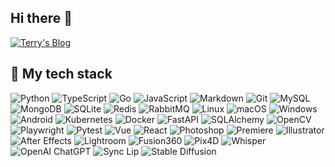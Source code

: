 ## Hi there 👋

<!--
**2218084076/2218084076** is a ✨ _special_ ✨ repository because its `README.md` (this file) appears on your GitHub profile.

Here are some ideas to get you started:

- 🔭 I’m currently working on ...
- 🌱 I’m currently learning ...
- 👯 I’m looking to collaborate on ...
- 🤔 I’m looking for help with ...
- 💬 Ask me about ...
- 📫 How to reach me: ...
- 😄 Pronouns: ...
- ⚡ Fun fact: ...
-->
[![Terry's Blog](https://img.shields.io/badge/-Blog-000000?logo=wordpress&logoColor=white&style=for-the-badge&label=Terry's%20Blog)](https://2218084076.github.io/)

## 🔮 My tech stack

![Python](https://img.shields.io/badge/-Python-3776AB?style=flat&logo=Python&logoColor=white)
![TypeScript](https://img.shields.io/badge/-TypeScript-007ACC?style=flat&logo=TypeScript&logoColor=white)
![Go](https://img.shields.io/badge/-Go-00ADD8?style=flat&logo=Go&logoColor=white)
![JavaScript](https://img.shields.io/badge/-JavaScript-F7DF1E?style=flat&logo=JavaScript&logoColor=black)
![Markdown](https://img.shields.io/badge/-Markdown-000000?style=flat&logo=Markdown&logoColor=white)
![Git](https://img.shields.io/badge/-Git-F05032?style=flat&logo=Git&logoColor=white)
![MySQL](https://img.shields.io/badge/-MySQL-4479A1?style=flat&logo=MySQL&logoColor=white)
![MongoDB](https://img.shields.io/badge/-MongoDB-47A248?style=flat&logo=MongoDB&logoColor=white)
![SQLite](https://img.shields.io/badge/-SQLite-003B57?style=flat&logo=SQLite&logoColor=white)
![Redis](https://img.shields.io/badge/-Redis-DC382D?style=flat&logo=Redis&logoColor=white)
![RabbitMQ](https://img.shields.io/badge/-RabbitMQ-FF6600?style=flat&logo=RabbitMQ&logoColor=white)
![Linux](https://img.shields.io/badge/-Linux-FCC624?style=flat&logo=Linux&logoColor=black)
![macOS](https://img.shields.io/badge/-macOS-000000?style=flat&logo=Apple&logoColor=white)
![Windows](https://img.shields.io/badge/-Windows-0078D6?style=flat&logo=Windows&logoColor=white)
![Android](https://img.shields.io/badge/-Android-3DDC84?style=flat&logo=Android&logoColor=white)
![Kubernetes](https://img.shields.io/badge/-Kubernetes-326CE5?style=flat&logo=Kubernetes&logoColor=white)
![Docker](https://img.shields.io/badge/-Docker-2496ED?style=flat&logo=Docker&logoColor=white)
![FastAPI](https://img.shields.io/badge/-FastAPI-009688?style=flat&logo=FastAPI&logoColor=white)
![SQLAlchemy](https://img.shields.io/badge/-SQLAlchemy-FFD43B?style=flat&logo=SQLAlchemy&logoColor=black)
![OpenCV](https://img.shields.io/badge/-OpenCV-5C3EE8?style=flat&logo=OpenCV&logoColor=white)
![Playwright](https://img.shields.io/badge/-Playwright-52B0E7?style=flat&logo=MicrosoftEdge&logoColor=white)
![Pytest](https://img.shields.io/badge/-Pytest-0A9EDC?style=flat&logo=Pytest&logoColor=white)
![Vue](https://img.shields.io/badge/-Vue.js-4FC08D?style=flat&logo=Vue.js&logoColor=white)
![React](https://img.shields.io/badge/-React-61DAFB?style=flat&logo=React&logoColor=black)
![Photoshop](https://img.shields.io/badge/-Photoshop-31A8FF?style=flat&logo=AdobePhotoshop&logoColor=white)
![Premiere](https://img.shields.io/badge/-Premiere-9999FF?style=flat&logo=AdobePremierePro&logoColor=white)
![Illustrator](https://img.shields.io/badge/-Illustrator-FF9A00?style=flat&logo=AdobeIllustrator&logoColor=white)
![After Effects](https://img.shields.io/badge/-After%20Effects-9999FF?style=flat&logo=AdobeAfterEffects&logoColor=white)
![Lightroom](https://img.shields.io/badge/-Lightroom-31A8FF?style=flat&logo=AdobeLightroom&logoColor=white)
![Fusion360](https://img.shields.io/badge/-Fusion360-013E7F?style=flat&logo=Autodesk&logoColor=white)
![Pix4D](https://img.shields.io/badge/-Pix4D-FF9E0F?style=flat&logo=Pix4D&logoColor=white)
![Whisper](https://img.shields.io/badge/-Whisper-7289DA?style=flat&logo=OpenAI&logoColor=white)
![OpenAI ChatGPT](https://img.shields.io/badge/-OpenAI%20ChatGPT-000000?style=flat&logo=OpenAI&logoColor=white)
![Sync Lip](https://img.shields.io/badge/-Sync%20Lip-EA4AAA?style=flat&logo=lip-sync&logoColor=white)
![Stable Diffusion](https://img.shields.io/badge/-Stable%20Diffusion-5555FF?style=flat&logo=&logoColor=white)
